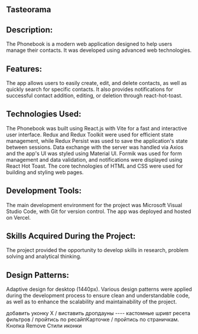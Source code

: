 ## Tasteorama

## Description:

The Phonebook is a modern web application designed to help users manage their contacts. It was developed using advanced web technologies.

## Features:

The app allows users to easily create, edit, and delete contacts, as well as quickly search for specific contacts. It also provides notifications for successful contact addition, editing, or deletion through react-hot-toast.

## Technologies Used:

The Phonebook was built using React.js with Vite for a fast and interactive user interface. Redux and Redux Toolkit were used for efficient state management, while Redux Persist was used to save the application's state between sessions. Data exchange with the server was handled via Axios and the app's UI was styled using Material UI. Formik was used for form management and data validation, and notifications were displayed using React Hot Toast. The core technologies of HTML and CSS were used for building and styling web pages.

## Development Tools:

The main development environment for the project was Microsoft Visual Studio Code, with Git for version control. The app was deployed and hosted on Vercel.

## Skills Acquired During the Project:

The project provided the opportunity to develop skills in research, problem solving and analytical thinking.

## Design Patterns:

Adaptive design for desktop (1440px).
Various design patterns were applied during the development process to ensure clean and understandable code, as well as to enhance the scalability and maintainability of the project.

добавить уконку Х \/
виставить дропдауны ---- кастомные
шривт ресета фильтров \/
пройтись по ресайпКарточке \/
пройтись по страничкам.
Кнопка Remove Стили иконки

